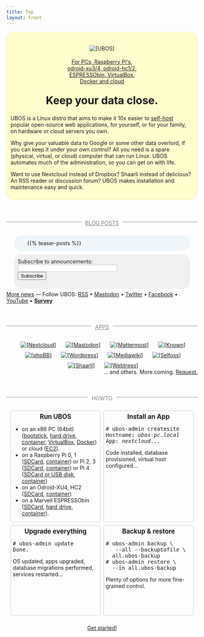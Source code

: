 ```yaml
---
title: Top
layout: front
---
```


<style>
div.banner {
    background: #fffdcc;
    border-radius: 20px;
    border: 1px solid #ffe0c0;
    overflow: hidden;
    display: flex;
    flex-direction: row;
    flex-wrap: wrap;
    justify-content: center;
}

div.section {
    display: flex;
    flex-direction: row;
    flex-wrap: wrap;
    justify-content: center;
    clear: both;
}

div.section div.sectioncontent {
    margin: 5px 20px;
    padding: 10px;
}

div.section-header {
    width: 100%;
    color: #808080;
    border-bottom: 2px solid #c0c0c0;
    position: relative;
    margin: 40px 0 30px 0;
    text-align: center;
}
div.section-header span {
    position: relative;
    top: 12px;
    padding: 0 10px;
    background: #fff;
}
div.section-header a {
    color: inherit;
}

ul.news-posts {
  margin: 0;
  overflow: hidden;
}
ul.news-posts > li {
    list-style: none;
    margin: 0;
}
span.news-meta {
  display: inline-block;
  width: 110px;
}

div.apps img {
    margin: 10px 10px 0 15px;
}

div.howto > div.howtoitem {
  float: left;
  width: 225px;
  min-height: 235px;
  margin: 4px;
  padding: 0 5px;
  border: 1px solid #ccc;
  border-radius: 5px;
}
div.howto h2 {
  margin-top: 5px;
  font-size: 120%;
  text-align: center;
}
div.howto pre {
  overflow-x: hidden;
}

</style>

<div class="banner">
 <div style="width: 320px; text-align: center">
  <img src="/images/ubos-160x160.png" alt="[UBOS]" style="margin: 34px 0 18px 0;"><br>
  <a href="/quickstart/">
   For PCs, Raspberry Pi's,<br>
   odroid-xu3/4, odroid-hc1/2,<br>
   ESPRESSObin, VirtualBox,<br>
   Docker and cloud
  </a>
 </div>
 <div style="width: 638px; padding: 25px 10px 10px 10px">
  <h1 class="title" style="margin: 0 0 21px 0; text-align: center">Keep your data close.</h1>

UBOS is a Linux distro that aims to make it 10x easier to
[self-host](https://en.wikipedia.org/wiki/Self-hosting_(web_services)) popular open-source
web applications, for yourself, or for your family, on hardware or cloud servers you own.

Why give your valuable data to Google or some other data overlord, if you can keep it
under your own control? All you need is a spare (physical, virtual, or cloud) computer
that can run Linux. UBOS automates much of the administration, so you can get on with life.

Want to use Nextcloud instead of Dropbox? Shaarli instead of delicious? An RSS
reader or discussion forum? UBOS makes installation and maintenance easy and quick.
 </div>
</div>

<div class="section news">
 <div class="section-header"><span><a href="/blog/">BLOG POSTS</a></span></div>

 <div class="sectioncontent" style="flex-grow: 2; background: #f0f6fa; border-radius: 20px; border: 1px solid #e0f0f4;">
  <ul class="news-posts">
{{% teaser-posts %}}
  </ul>
 </div>

 <div class="sectioncontent" style="flex-grow: 1; border-radius: 20px; background: #f0f0f0">
  <p style="margin: 0; padding: 0">Subscribe to announcements:</p>
  <script type="text/javascript" src="https://ajax.googleapis.com/ajax/libs/jquery/1.5.2/jquery.min.js"></script>
  <script type="text/javascript" src="https://s3.amazonaws.com/phplist/phplist-subscribe-0.2.min.js"></script>
  <script type="text/javascript">
var pleaseEnter = "Your e-mail";
var thanksForSubscribing = '<div class="subscribed">Thanks for <a href="https://indiecomputing.hosted.phplist.com/lists/?p=unsubscribe&id=4">subscribing</a>.</div>';
  </script>
  <div style="display: flex">
   <div id="phplistsubscriberesult"></div>
   <form action="https://indiecomputing.hosted.phplist.com/lists/?p=subscribe&id=4" method="post" id="phplistsubscribeform">
    <input type="text" name="email" value="" id="emailaddress" style="width: 100%; border: 1px solid #c0c0c0"/>
    <button type="submit" id="phplistsubscribe" style="text-align: center">Subscribe</button>
   </form>
  </div>
 </div>

 <div class="feeds sidenote">
  <a href="/blog/">More news</a> &mdash;
  Follow UBOS:
  <a href="/index.xml">RSS</a>
  • <a href="https://mastodon.social/@ubos">Mastodon</a>
  • <a href="https://twitter.com/uboslinux">Twitter</a>
  • <a href="https://www.facebook.com/uboslinux">Facebook</a>
  • <a href="https://www.youtube.com/channel/UCFv32pjDjv49l5EWAZQhw8A/playlists">YouTube</a>
  • <a href="/survey"><b>Survey</b></a>
 </div>
</div>

<div class="section apps">
 <div class="section-header"><span><a href="/apps/" style="color: inherit">APPS</a></span></div>
 <a href="/apps/" title="Nextcloud: A safe home for all your data">
  <img src="/images/nextcloud-72x72.png" alt="[Nextcloud]">
 </a>
 <a href="/apps/" title="Mastodon: Decentralized microblogging">
  <img src="/images/mastodon-72x72.png" alt="[Mastodon]">
 </a>
 <a href="/apps/" title="Mattermost: Slack alternative">
  <img src="/images/mattermost-72x72.png" alt="[Mattermost]">
 </a>
 <a href="/apps/" title="Known: publishing platform for everyone">
  <img src="/images/known-72x72.png" alt="[Known]">
 </a>
 <a href="/apps/" title="phpBB: bulletin board!">
  <img src="/images/phpbb-72x72.png" alt="[phpBB]">
 </a>
 <a href="/apps/" title="Wordpress: blog tools, publishing platform, and CMS">
  <img src="/images/wordpress-72x72.png" alt="[Wordpress]">
 </a>
 <a href="/apps/" title="Mediawiki: the wiki that Wikipedia runs on">
  <img src="/images/mediawiki-72x72.png" alt="[Mediawiki]">
 </a>
 <a href="/apps/" title="Selfoss: multipurpose rss reader, live stream, mashup, aggregation web application">
  <img src="/images/selfoss-72x72.png" alt="[Selfoss]">
 </a>
 <a href="/apps/" title="Shaarli: your own URL shortener">
  <img src="/images/shaarli-72x72.png" alt="[Shaarli]">
 </a>
 <a href="/apps/" title="Webtrees: collaborative genealogy application">
  <img src="/images/webtrees-72x72.png" alt="[Webtrees]">
 </a>
</div>
<p class="sidenote" style="float: right; margin: 0;">... and others. More coming. <a href="https://github.com/uboslinux/apps-wanted/issues">Request.</a></p>

<div class="section howto">
 <div class="section-header"><span>HOWTO</span></div>
 <div class="howtoitem">
  <h2>Run UBOS</h2>
  <ul>
   <li>on an x86 PC (64bit)
       (<a href="/docs/administrators/installation/x86_bootstick/">bootstick</a>,
       <a href="/docs/administrators/installation/x86_disk/">hard drive</a>,
       <a href="/docs/administrators/installation/x86_container/">container</a>,
       <a href="/docs/administrators/installation/x86_virtualbox/">VirtualBox</a>,
       <a href="/docs/administrators/installation/x86_docker/">Docker</a>)
       or cloud (<a href="/docs/administrators/installation/x86_ec2/">EC2</a>).</li>
   <li>on a Raspberry Pi&nbsp;0, 1 (<a href="/docs/administrators/installation/raspberrypi/">SDCard</a>,
       <a href="/docs/administrators/installation/armv6h_container/">container</a>) or
       Pi&nbsp;2, 3 (<a href="/docs/administrators/installation/raspberrypi2/">SDCard</a>,
       <a href="/docs/administrators/installation/armv7h_container/">container</a>) or
       Pi&nbsp;4 (<a href="/docs/administrators/installation/raspberrypi4/">SDCard or USB disk</a>,
       <a href="/docs/administrators/installation/armv7h_container/">container</a>)</li>
   <li>on an Odroid-XU4, HC2 (<a href="/docs/administrators/installation/odroid-xu3/">SDCard</a>,
       <a href="/docs/administrators/installation/armv7h_container/">container</a>)</li>
   <li>on a Marvell ESPRESSObin (<a href="/docs/administrators/installation/espressobin/">SDCard</a>,
       <a href="/docs/administrators/installation/espressobin/">hard drive</a>,
       <a href="/docs/administrators/installation/aarch64_container/">container</a>).</li>
  </ul>
 </div>
 <div class="howtoitem">
  <h2>Install an App</h2>
  <pre># ubos-admin createsite
Hostname: <i>ubos-pc.local</i>
App: <i>nextcloud</i>...</pre>
  <p>Code installed, database provisioned, virtual host configured...</p>
 </div>
 <div class="howtoitem">
  <h2>Upgrade everything</h2>
  <pre># ubos-admin update
Done.</pre>
  <p>OS updated, apps upgraded, database migrations performed, services restarted...</p>
 </div>
 <div class="howtoitem">
  <h2>Backup &amp; restore</h2>
  <pre># ubos-admin backup \
   --all --backuptofile \
  all.ubos-backup
# ubos-admin restore \
  --in all.ubos-backup</pre>
  <p>Plenty of options for more fine-grained control.</p>
 </div>
</div>

<p style="text-align: center; margin-top: 20px">
 <a href="/quickstart/" class="get-started-button">Get started!</a>
</p>
